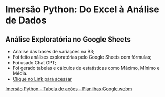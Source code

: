 # Imersão Python: Do Excel à Análise de Dados

## Análise Exploratória no Google Sheets

- Análise das bases de variações na B3;
- Foi feito análises exploratórias pelo Google Sheets com fórmulas;
- Foi usado Chat GPT;
- Foi gerado tabelas e cálculos de estatísticas como Máximo, Mínimo e Média.
- [Clique no Link para acessar](https://docs.google.com/spreadsheets/d/1-WTi5fCHBwr6vi18HkQFoEPxfOseq26cV6_Xvaxa_pM/edit?usp=sharing)


[Imersão Python - Tabela de ações - Planilhas Google.webm](https://github.com/iancaabreu/Analise-Exploratoria/assets/102169504/18ad0b42-708c-4c29-bdef-98ab218d9e09)




